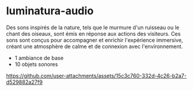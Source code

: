 # luminatura-audio
Des sons inspirés de la nature, tels que le murmure d'un ruisseau ou le chant des oiseaux, sont émis en réponse aux actions des visiteurs. Ces sons sont conçus pour accompagner et enrichir l'expérience immersive, créant une atmosphère de calme et de connexion avec l'environnement.

* 1 ambiance de base
* 10 objets sonores


https://github.com/user-attachments/assets/15c3c760-332d-4c26-b2a7-d529882a27f9




